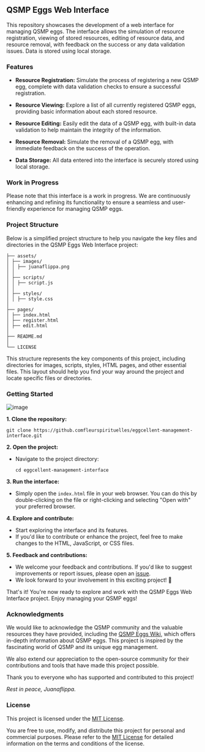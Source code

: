 ## QSMP Eggs Web Interface

This repository showcases the development of a web interface for managing QSMP eggs. The interface allows the simulation of resource registration, viewing of stored resources, editing of resource data, and resource removal, with feedback on the success or any data validation issues. Data is stored using local storage.

### Features

- **Resource Registration:** Simulate the process of registering a new QSMP egg, complete with data validation checks to ensure a successful registration.

- **Resource Viewing:** Explore a list of all currently registered QSMP eggs, providing basic information about each stored resource.

- **Resource Editing:** Easily edit the data of a QSMP egg, with built-in data validation to help maintain the integrity of the information.

- **Resource Removal:** Simulate the removal of a QSMP egg, with immediate feedback on the success of the operation.

- **Data Storage:** All data entered into the interface is securely stored using local storage.

### Work in Progress

Please note that this interface is a work in progress. We are continuously enhancing and refining its functionality to ensure a seamless and user-friendly experience for managing QSMP eggs.

### Project Structure

Below is a simplified project structure to help you navigate the key files and directories in the QSMP Eggs Web Interface project:

  ```
  ├── assets/
  │ ├── images/
  │ │ ├── juanaflippa.png
  │ │
  │ ├── scripts/
  │ │ ├── script.js
  │ │
  │ ├── styles/
  │ │ ├── style.css
  │
  ├── pages/
  │ ├── index.html
  │ ├── register.html
  │ ├── edit.html
  │
  ├── README.md
  │
  └── LICENSE
  ```

This structure represents the key components of this project, including directories for images, scripts, styles, HTML pages, and other essential files. This layout should help you find your way around the project and locate specific files or directories.

### Getting Started

![image](https://github.com/fleurspirituelles/eggcellent-management-interface/assets/132085026/79646c54-d4c1-429e-bfb0-61ca24df1743)

**1. Clone the repository:**
  ```
  git clone https://github.comfleurspirituelles/eggcellent-management-interface.git
  ```

**2. Open the project:**
- Navigate to the project directory:
  ```
  cd eggcellent-management-interface
  ```

**3. Run the interface:**
- Simply open the `index.html` file in your web browser. You can do this by double-clicking on the file or right-clicking and selecting "Open with" your preferred browser.

**4. Explore and contribute:**
- Start exploring the interface and its features.
- If you'd like to contribute or enhance the project, feel free to make changes to the HTML, JavaScript, or CSS files.

**5. Feedback and contributions:**
- We welcome your feedback and contributions. If you'd like to suggest improvements or report issues, please open an [issue](https://github.com/fleurspirituelles/eggcellent-management-interface/issues).
- We look forward to your involvement in this exciting project! 🥚

That's it! You're now ready to explore and work with the QSMP Eggs Web Interface project. Enjoy managing your QSMP eggs!

### Acknowledgments

We would like to acknowledge the QSMP community and the valuable resources they have provided, including the [QSMP Eggs Wiki](https://qsmp.fandom.com/wiki/Eggs), which offers in-depth information about QSMP eggs. This project is inspired by the fascinating world of QSMP and its unique egg management.

We also extend our appreciation to the open-source community for their contributions and tools that have made this project possible.

Thank you to everyone who has supported and contributed to this project!

*Rest in peace, Juanaflippa.*

### License

This project is licensed under the [MIT License](LICENSE).

You are free to use, modify, and distribute this project for personal and commercial purposes. Please refer to the [MIT License](https://opensource.org/licenses/MIT) for detailed information on the terms and conditions of the license.
